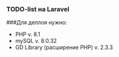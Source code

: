 ### TODO-list на Laravel

###Для деплоя нужно:
- PHP v. 8.1
- mySQL v. 8.0.32
- GD Library (расширение PHP) v. 2.3.3
